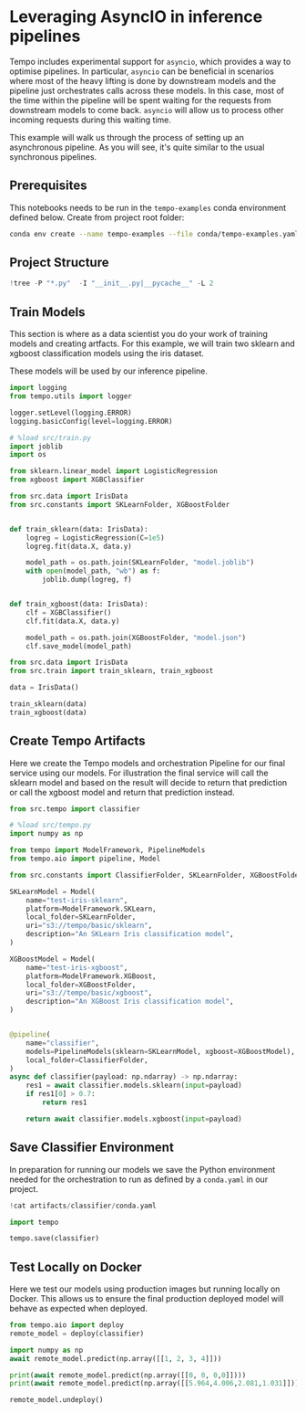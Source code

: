 # Leveraging AsyncIO in inference pipelines

Tempo includes experimental support for `asyncio`, which provides a way to optimise pipelines.
In particular, `asyncio` can be beneficial in scenarios where most of the heavy lifting is done by downstream models and the pipeline just orchestrates calls across these models.
In this case, most of the time within the pipeline will be spent waiting for the requests from downstream models to come back.
`asyncio` will allow us to process other incoming requests during this waiting time.

This example will walk us through the process of setting up an asynchronous pipeline.
As you will see, it's quite similar to the usual synchronous pipelines.

## Prerequisites

This notebooks needs to be run in the `tempo-examples` conda environment defined below. Create from project root folder:

```bash
conda env create --name tempo-examples --file conda/tempo-examples.yaml
```

## Project Structure


```python
!tree -P "*.py"  -I "__init__.py|__pycache__" -L 2
```

## Train Models

This section is where as a data scientist you do your work of training models and creating artfacts.
For this example, we will train two sklearn and xgboost classification models using the iris dataset.

These models will be used by our inference pipeline.


```python
import logging
from tempo.utils import logger

logger.setLevel(logging.ERROR)
logging.basicConfig(level=logging.ERROR)
```


```python
# %load src/train.py
import joblib
import os

from sklearn.linear_model import LogisticRegression
from xgboost import XGBClassifier

from src.data import IrisData
from src.constants import SKLearnFolder, XGBoostFolder


def train_sklearn(data: IrisData):
    logreg = LogisticRegression(C=1e5)
    logreg.fit(data.X, data.y)

    model_path = os.path.join(SKLearnFolder, "model.joblib")
    with open(model_path, "wb") as f:
        joblib.dump(logreg, f)


def train_xgboost(data: IrisData):
    clf = XGBClassifier()
    clf.fit(data.X, data.y)

    model_path = os.path.join(XGBoostFolder, "model.json")
    clf.save_model(model_path)

```


```python
from src.data import IrisData
from src.train import train_sklearn, train_xgboost

data = IrisData()

train_sklearn(data)
train_xgboost(data)
```

## Create Tempo Artifacts

Here we create the Tempo models and orchestration Pipeline for our final service using our models.
For illustration the final service will call the sklearn model and based on the result will decide to return that prediction or call the xgboost model and return that prediction instead.


```python
from src.tempo import classifier
```


```python
# %load src/tempo.py
import numpy as np

from tempo import ModelFramework, PipelineModels
from tempo.aio import pipeline, Model

from src.constants import ClassifierFolder, SKLearnFolder, XGBoostFolder

SKLearnModel = Model(
    name="test-iris-sklearn",
    platform=ModelFramework.SKLearn,
    local_folder=SKLearnFolder,
    uri="s3://tempo/basic/sklearn",
    description="An SKLearn Iris classification model",
)

XGBoostModel = Model(
    name="test-iris-xgboost",
    platform=ModelFramework.XGBoost,
    local_folder=XGBoostFolder,
    uri="s3://tempo/basic/xgboost",
    description="An XGBoost Iris classification model",
)


@pipeline(
    name="classifier",
    models=PipelineModels(sklearn=SKLearnModel, xgboost=XGBoostModel),
    local_folder=ClassifierFolder,
)
async def classifier(payload: np.ndarray) -> np.ndarray:
    res1 = await classifier.models.sklearn(input=payload)
    if res1[0] > 0.7:
        return res1

    return await classifier.models.xgboost(input=payload)

```

## Save Classifier Environment

In preparation for running our models we save the Python environment needed for the orchestration to run as defined by a `conda.yaml` in our project.


```python
!cat artifacts/classifier/conda.yaml
```


```python
import tempo

tempo.save(classifier)
```

## Test Locally on Docker

Here we test our models using production images but running locally on Docker. This allows us to ensure the final production deployed model will behave as expected when deployed.


```python
from tempo.aio import deploy
remote_model = deploy(classifier)
```


```python
import numpy as np
await remote_model.predict(np.array([[1, 2, 3, 4]]))
```


```python
print(await remote_model.predict(np.array([[0, 0, 0,0]])))
print(await remote_model.predict(np.array([[5.964,4.006,2.081,1.031]])))
```


```python
remote_model.undeploy()
```


```python

```
